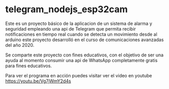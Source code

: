 # telegram_nodejs_esp32cam

Este es un proyecto básico de la aplicacion de un sistema de alarma y seguridad empleando una api de Telegram que permita recibir notificaciones en tiempo real cuando se detecta un movimiento desde al arduino este proyecto desarrolló en el curso de comunicaciones avanzadas del año 2020.

Se comparte este proyecto con fines educativos, con el objetivo de ser una ayuda al momento consumir una api de WhatsApp completamente gratis para fines educativos.

Para ver el programa en acción puedes visitar ver el video en youtube https://youtu.be/Vg7jWmY2d4s
